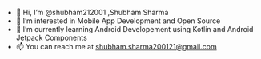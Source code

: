 - 👋 Hi, I’m @shubham212001 ,Shubham Sharma
- 👀 I’m interested in Mobile App Development and Open Source
- 🌱 I’m currently learning Android Developement using Kotlin and Android Jetpack Components
- 📫 You can reach me at shubham.sharma200121@gmail.com

<!---
shubham212001/shubham212001 is a ✨ special ✨ repository because its `README.md` (this file) appears on your GitHub profile.
You can click the Preview link to take a look at your changes.
--->
